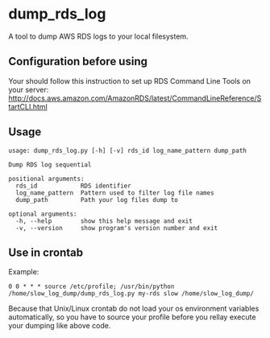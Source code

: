 # dump_rds_log
A tool to dump AWS RDS logs to your local filesystem.

## Configuration before using

Your should follow this instruction to set up RDS Command Line Tools on your server:
http://docs.aws.amazon.com/AmazonRDS/latest/CommandLineReference/StartCLI.html

## Usage
```Shell
usage: dump_rds_log.py [-h] [-v] rds_id log_name_pattern dump_path

Dump RDS log sequential

positional arguments:
  rds_id            RDS identifier
  log_name_pattern  Pattern used to filter log file names
  dump_path         Path your log files dump to

optional arguments:
  -h, --help        show this help message and exit
  -v, --version     show program's version number and exit
```

  

## Use in crontab

Example:
```Shell
0 0 * * * source /etc/profile; /usr/bin/python /home/slow_log_dump/dump_rds_log.py my-rds slow /home/slow_log_dump/
```

Because that Unix/Linux crontab do not load your os environment variables automatically, so you have to source your profile before you rellay execute your dumping like above code.

